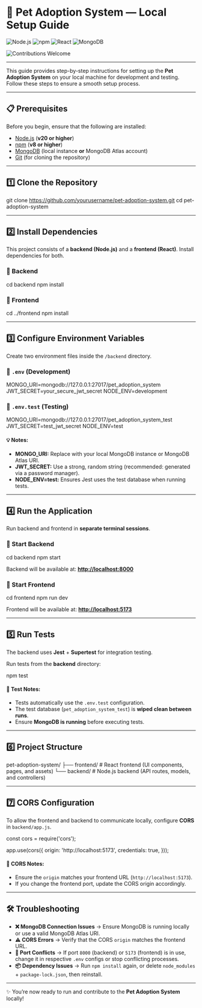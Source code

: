 # 🐾 Pet Adoption System — Local Setup Guide

![Node.js](https://img.shields.io/badge/Node.js-v20+-green?logo=node.js)
![npm](https://img.shields.io/badge/npm-v8+-red?logo=npm)
![React](https://img.shields.io/badge/React-frontend-blue?logo=react)
![MongoDB](https://img.shields.io/badge/MongoDB-database-green?logo=mongodb)

![Contributions Welcome](https://img.shields.io/badge/contributions-welcome-brightgreen.svg)

---

This guide provides step-by-step instructions for setting up the **Pet Adoption System** on your local machine for development and testing. Follow these steps to ensure a smooth setup process.

---

## 📋 Prerequisites

Before you begin, ensure that the following are installed:

- [Node.js](https://nodejs.org/) (**v20 or higher**)
- [npm](https://www.npmjs.com/) (**v8 or higher**)
- [MongoDB](https://www.mongodb.com/) (local instance **or** MongoDB Atlas account)
- [Git](https://git-scm.com/) (for cloning the repository)

---

## 1️⃣ Clone the Repository

git clone https://github.com/yourusername/pet-adoption-system.git
cd pet-adoption-system

---

## 2️⃣ Install Dependencies

This project consists of a **backend (Node.js)** and a **frontend (React)**. Install dependencies for both.

### 🔹 Backend

cd backend
npm install

### 🔹 Frontend

cd ../frontend
npm install

---

## 3️⃣ Configure Environment Variables

Create two environment files inside the `/backend` directory.

### 🔹 `.env` (Development)

MONGO_URI=mongodb://127.0.0.1:27017/pet_adoption_system
JWT_SECRET=your_secure_jwt_secret
NODE_ENV=development

### 🔹 `.env.test` (Testing)

MONGO_URI=mongodb://127.0.0.1:27017/pet_adoption_system_test
JWT_SECRET=test_jwt_secret
NODE_ENV=test

#### 💡 Notes:

- **MONGO_URI:** Replace with your local MongoDB instance or MongoDB Atlas URI.
- **JWT_SECRET:** Use a strong, random string (recommended: generated via a password manager).
- **NODE_ENV=test:** Ensures Jest uses the test database when running tests.

---

## 4️⃣ Run the Application

Run backend and frontend in **separate terminal sessions**.

### 🔹 Start Backend

cd backend
npm start

Backend will be available at: [**http://localhost:8000**](http://localhost:8000)

### 🔹 Start Frontend

cd frontend
npm run dev

Frontend will be available at: [**http://localhost:5173**](http://localhost:5173)

---

## 5️⃣ Run Tests

The backend uses **Jest** + **Supertest** for integration testing.

Run tests from the **backend** directory:

npm test

#### 📝 Test Notes:

- Tests automatically use the `.env.test` configuration.
- The test database (`pet_adoption_system_test`) is **wiped clean between runs**.
- Ensure **MongoDB is running** before executing tests.

---

## 6️⃣ Project Structure

pet-adoption-system/
├── frontend/ # React frontend (UI components, pages, and assets)
└── backend/ # Node.js backend (API routes, models, and controllers)

---

## 7️⃣ CORS Configuration

To allow the frontend and backend to communicate locally, configure **CORS** in `backend/app.js`.

const cors = require('cors');

app.use(cors({
origin: 'http://localhost:5173',
credentials: true,
}));

#### 📝 CORS Notes:

- Ensure the `origin` matches your frontend URL (`http://localhost:5173`).
- If you change the frontend port, update the CORS origin accordingly.

---

## 🛠 Troubleshooting

- **❌ MongoDB Connection Issues** → Ensure MongoDB is running locally or use a valid MongoDB Atlas URI.
- **⚠️ CORS Errors** → Verify that the CORS `origin` matches the frontend URL.
- **🔌 Port Conflicts** → If port `8000` (backend) or `5173` (frontend) is in use, change it in respective `.env` configs or stop conflicting processes.
- **📦 Dependency Issues** → Run `npm install` again, or delete `node_modules` + `package-lock.json`, then reinstall.

---

✨ You’re now ready to run and contribute to the **Pet Adoption System** locally!

